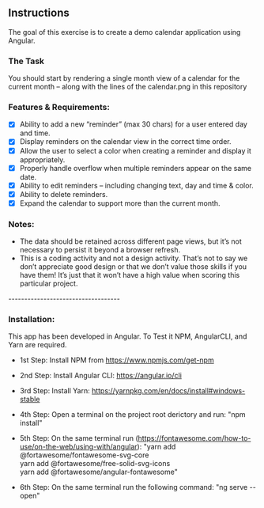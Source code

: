 ﻿## Instructions

The goal of this exercise is to create a demo calendar application using Angular.

### The Task

You should start by rendering a single month view of a calendar for the current month – along with the lines of the calendar.png in this repository

### Features & Requirements:

- [x] Ability to add a new “reminder” (max 30 chars) for a user entered day and time.
- [x] Display reminders on the calendar view in the correct time order.
- [x] Allow the user to select a color when creating a reminder and display it appropriately.
- [x] Properly handle overflow when multiple reminders appear on the same date.
- [x] Ability to edit reminders – including changing text, day and time & color.
- [x] Ability to delete reminders.
- [x] Expand the calendar to support more than the current month.

### Notes:

* The data should be retained across different page views, but it’s not necessary to persist it beyond a browser refresh.
* This is a coding activity and not a design activity. That’s not to say we don’t appreciate good design or that we don’t value those skills if you have them! It’s just that it won’t have a high value when scoring this particular project.

*-----------------------------------*

### Installation:

This app has been developed in Angular. To Test it NPM, AngularCLI, and Yarn are required.

- 1st Step: Install NPM from https://www.npmjs.com/get-npm

- 2nd Step: Install Angular CLI: https://angular.io/cli

- 3rd Step: Install Yarn: https://yarnpkg.com/en/docs/install#windows-stable

- 4th Step: Open a terminal on the project root derictory and run: "npm install"

- 5th Step: On the same terminal run (https://fontawesome.com/how-to-use/on-the-web/using-with/angular): "yarn add @fortawesome/fontawesome-svg-core \
  yarn add @fortawesome/free-solid-svg-icons \
  yarn add @fortawesome/angular-fontawesome"

- 6th Step: On the same terminal run the following command: "ng serve --open"
